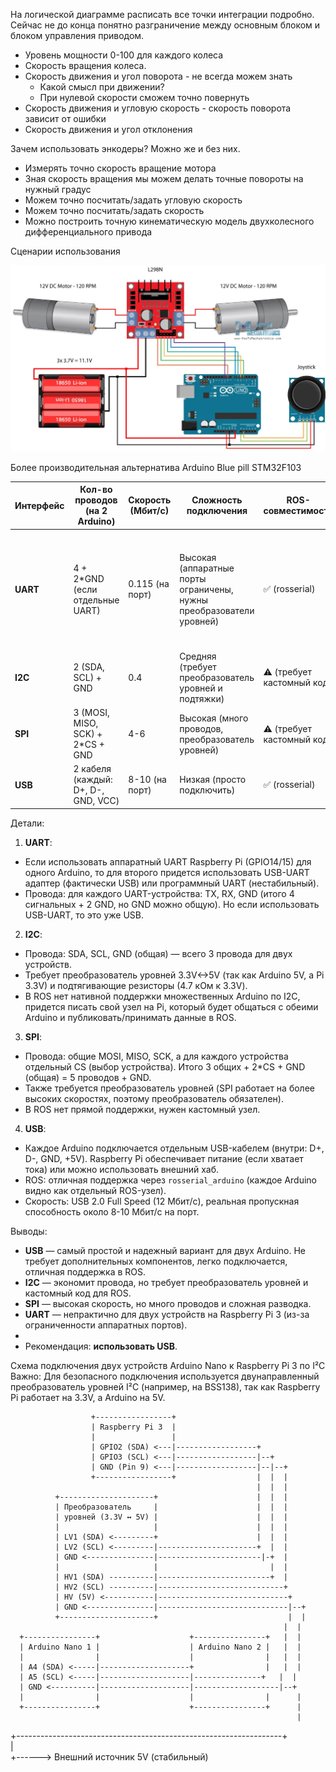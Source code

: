 

На логической диаграмме расписать все точки интеграции подробно.
Сейчас не до конца понятно разграничение между основным блоком и
блоком управления приводом.

* Уровень мощности 0-100 для каждого колеса
* Скорость вращения колеса.
* Скорость движения и угол поворота - не всегда можем знать
    * Какой смысл при движении?
    * При нулевой скорости сможем точно повернуть
* Скорость движения и угловую скорость - скорость поворота зависит от ошибки
* Скорость движения и угол отклонения

Зачем использовать энкодеры? Можно же и без них.
* Измерять точно скорость вращение мотора
* Зная скорость вращения мы можем делать точные повороты на нужный градус
* Можем точно посчитать/задать угловую скорость
* Можем точно посчитать/задать скорость
* Можно построить точную кинематическую модель двухколесного дифференциального привода

Сценарии использования

![motors.png](motors.png)

Более производительная альтернатива Arduino Blue pill STM32F103

| Интерфейс | Кол-во проводов (на 2 Arduino) | Скорость (Мбит/с) | Сложность подключения | ROS-совместимость | Примечания |
|-----------|--------------------------------|-------------------|------------------------|-------------------|------------|
| **UART**  | 4 + 2*GND (если отдельные UART) | 0.115 (на порт)   | Высокая (аппаратные порты ограничены, нужны преобразователи уровней) | ✅ (rosserial) | На Pi 3 только один аппаратный UART. Для двух Arduino: использовать USB-UART адаптеры (фактически переход на USB). |
| **I2C**   | 2 (SDA, SCL) + GND             | 0.4               | Средняя (требует преобразователь уровней и подтяжки) | ⚠️ (требует кастомный код) | Уникальные адреса для каждого Arduino. |
| **SPI**   | 3 (MOSI, MISO, SCK) + 2*CS + GND | 4-6               | Высокая (много проводов, преобразователь уровней) | ⚠️ (требует кастомный код) | Для каждого Arduino свой CS. |
| **USB**   | 2 кабеля (каждый: D+, D-, GND, VCC) | 8-10 (на порт)    | Низкая (просто подключить) | ✅ (rosserial) | Не требует дополнительных схем. |


Детали:
1. **UART**:
  - Если использовать аппаратный UART Raspberry Pi (GPIO14/15) для одного Arduino, то для второго придется использовать USB-UART адаптер (фактически USB) или программный UART (нестабильный).
  - Провода: для каждого UART-устройства: TX, RX, GND (итого 4 сигнальных + 2 GND, но GND можно общую). Но если использовать USB-UART, то это уже USB.
2. **I2C**:
  - Провода: SDA, SCL, GND (общая) — всего 3 провода для двух устройств.
  - Требует преобразователь уровней 3.3V<->5V (так как Arduino 5V, а Pi 3.3V) и подтягивающие резисторы (4.7 кОм к 3.3V).
  - В ROS нет нативной поддержки множественных Arduino по I2C, придется писать свой узел на Pi, который будет общаться с обеими Arduino и публиковать/принимать данные в ROS.
3. **SPI**:
  - Провода: общие MOSI, MISO, SCK, а для каждого устройства отдельный CS (выбор устройства). Итого 3 общих + 2*CS + GND (общая) = 5 проводов + GND.
  - Также требуется преобразователь уровней (SPI работает на более высоких скоростях, поэтому преобразователь обязателен).
  - В ROS нет прямой поддержки, нужен кастомный узел.
4. **USB**:
  - Каждое Arduino подключается отдельным USB-кабелем (внутри: D+, D-, GND, +5V). Raspberry Pi обеспечивает питание (если хватает тока) или можно использовать внешний хаб.
  - ROS: отличная поддержка через `rosserial_arduino` (каждое Arduino видно как отдельный ROS-узел).
  - Скорость: USB 2.0 Full Speed (12 Мбит/с), реальная пропускная способность около 8-10 Мбит/с на порт.

Выводы:
- **USB** — самый простой и надежный вариант для двух Arduino. Не требует дополнительных компонентов, легко подключается, отличная поддержка в ROS.
- **I2C** — экономит провода, но требует преобразователь уровней и кастомный код для ROS.
- **SPI** — высокая скорость, но много проводов и сложная разводка.
- **UART** — непрактично для двух устройств на Raspberry Pi 3 (из-за ограниченности аппаратных портов).
-  
- Рекомендация: **использовать USB**.


Схема подключения двух устройств Arduino Nano к Raspberry Pi 3 по I²C
Важно: Для безопасного подключения используется двунаправленный преобразователь уровней I²C (например, на BSS138), так как Raspberry Pi работает на 3.3V, а Arduino на 5V.




                      +-----------------+  
                      | Raspberry Pi 3  |  
                      |                 |  
                      | GPIO2 (SDA) <---|------------------+  
                      | GPIO3 (SCL) <---|------------------|--+  
                      | GND (Pin 9) <---|------------------|--|--+  
                      +-----------------+                  |  |  |  
                                                           |  |  |  
              +---------------------+                      |  |  |  
              | Преобразователь     |                      |  |  |  
              | уровней (3.3V ↔ 5V) |                      |  |  |  
              |                     |                      |  |  |  
              | LV1 (SDA) <---------+                      |  |  |  
              | LV2 (SCL) <---------|----------------------+  |  |  
              | GND <---------------|-----------------------|-+  |  
              |                     |                         |  |  
              | HV1 (SDA) ----------|-------------------------+  |  
              | HV2 (SCL) ----------|----------------------------+  
              | HV (5V) <-----------|-----------------------------+  
              | GND <---------------|-----------------------------|--+  
              +---------------------+                             |  |  
                                                                 |  |  
      +----------------+                    +----------------+   |  |  
      | Arduino Nano 1 |                    | Arduino Nano 2 |   |  |  
      |                |                    |                |   |  |  
      | A4 (SDA) <-----|--------------------+                |   |  |  
      | A5 (SCL) <-----|--------------------|---------------+   |  |  
      | GND <----------|--------------------|-------------------|--+  
      |                |                    |                |      |  
      +----------------+                    +----------------+      |  
                                                                    |  
+------------------------------------------------------------------+  
|  
+------> Внешний источник 5V (стабильный)  